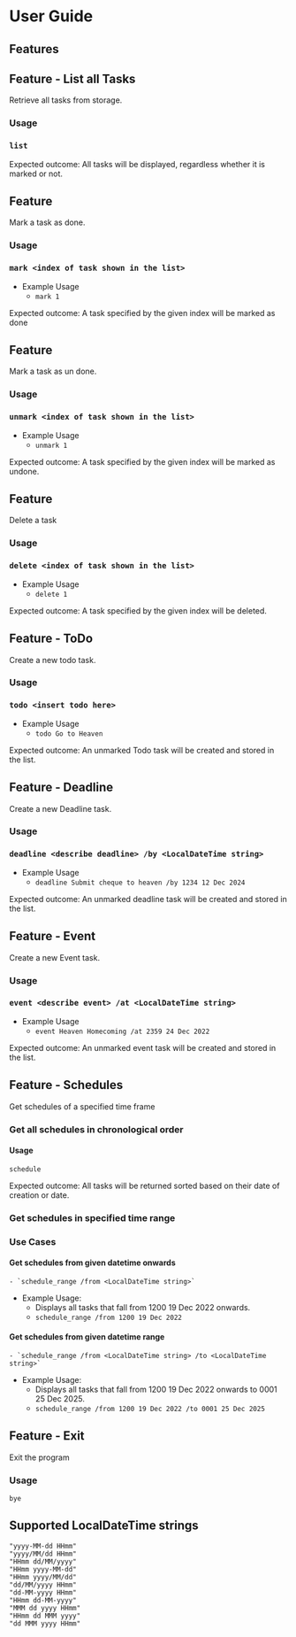 # User Guide

## Features 

## Feature - List all Tasks
Retrieve all tasks from storage.
### Usage
### `list`
Expected outcome: All tasks will be displayed, regardless whether it is marked or not.

## Feature
Mark a task as done.
### Usage
### `mark <index of task shown in the list>`
- Example Usage
  - `mark 1`

Expected outcome: A task specified by the given index will be marked as done

## Feature
Mark a task as un done.
### Usage
### `unmark <index of task shown in the list>`
- Example Usage
    - `unmark 1`

Expected outcome: A task specified by the given index will be marked as undone.

## Feature
Delete a task
### Usage
### `delete <index of task shown in the list>`
- Example Usage
    - `delete 1`

Expected outcome: A task specified by the given index will be deleted.

## Feature - ToDo
Create a new todo task.
### Usage
### `todo <insert todo here>`
- Example Usage
  - `todo Go to Heaven`

Expected outcome: An unmarked Todo task will be created and stored in the list.

## Feature - Deadline
Create a new Deadline task.
### Usage
### `deadline <describe deadline> /by <LocalDateTime string>`
- Example Usage
  - `deadline Submit cheque to heaven /by 1234 12 Dec 2024`

Expected outcome: An unmarked deadline task will be created and stored in the list.

## Feature - Event
Create a new Event task.
### Usage
### `event <describe event> /at <LocalDateTime string>`
- Example Usage
  - `event Heaven Homecoming /at 2359 24 Dec 2022`

Expected outcome: An unmarked event task will be created and stored in the list.

## Feature - Schedules
Get schedules of a specified time frame
### Get all schedules in chronological order
#### Usage
`schedule`

Expected outcome: All tasks will be returned sorted based on their date of creation or date.

### Get schedules in specified time range
### Use Cases
#### Get schedules from given datetime onwards
    - `schedule_range /from <LocalDateTime string>`
- Example Usage: 
  - Displays all tasks that fall from 1200 19 Dec 2022 onwards.
  - `schedule_range /from 1200 19 Dec 2022`

#### Get schedules from given datetime range
    - `schedule_range /from <LocalDateTime string> /to <LocalDateTime string>`
- Example Usage:
    - Displays all tasks that fall from 1200 19 Dec 2022 onwards to 0001 25 Dec 2025.
    - `schedule_range /from 1200 19 Dec 2022 /to 0001 25 Dec 2025`

## Feature - Exit
Exit the program
### Usage
`bye`

## Supported LocalDateTime strings
```
"yyyy-MM-dd HHmm"
"yyyy/MM/dd HHmm"
"HHmm dd/MM/yyyy"
"HHmm yyyy-MM-dd"
"HHmm yyyy/MM/dd"
"dd/MM/yyyy HHmm"
"dd-MM-yyyy HHmm"
"HHmm dd-MM-yyyy"
"MMM dd yyyy HHmm"
"HHmm dd MMM yyyy"
"dd MMM yyyy HHmm"
```